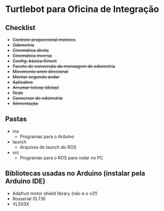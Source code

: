 # Turtlebot para Oficina de Integração

## Checklist
- ~~Controle proporcional motores~~
- ~~Odometria~~
- ~~Cinemática direta~~
- ~~Cinemática inversa~~
- ~~Config. básica Kinect~~
- ~~Pacote de conversão da mensagem de odometria~~
- ~~Movimento omni direcional~~
- ~~Montar segundo andar~~
- ~~Aplicativo~~
- ~~Arrumar teleop (delay)~~
- ~~Rede~~
- ~~Conversor de odometria~~
- ~~Alimentação~~

## Pastas
- ino
    - Programas para o Arduino
- launch
    - Arquivos de launch do ROS
- src
    - Programas para o ROS para rodar no PC

## Bibliotecas usadas no Arduino (instalar pela Arduino IDE)
- Adafruit motor shield library (não é o v2!)
- Rosserial (0.7.9)
- VL503X